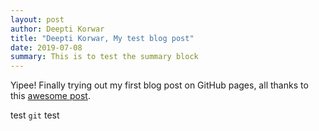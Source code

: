 ```yaml
---
layout: post
author: Deepti Korwar
title: "Deepti Korwar, My test blog post"
date: 2019-07-08
summary: This is to test the summary block
---
```


Yipee! Finally trying out my first blog post on GitHub pages, all thanks to this [awesome post](http://jmcglone.com/guides/github-pages/).

<p>test <code class="inlinec">git</code> test</p>
